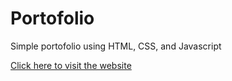 # Portofolio
Simple portofolio using HTML, CSS, and Javascript

[Click here to visit the website](https://devaradinata.github.io/Portofolio/)
